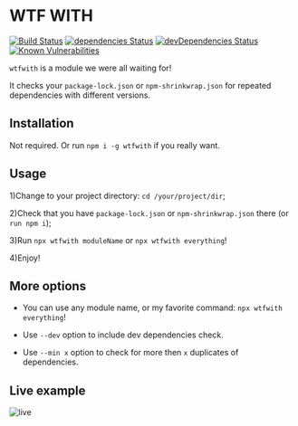 # WTF WITH

[![Build Status](https://travis-ci.org/jehy/wtfwith.svg?branch=master)](https://travis-ci.org/jehy/wtfwith)
[![dependencies Status](https://david-dm.org/jehy/wtfwith/status.svg)](https://david-dm.org/jehy/wtfwith)
[![devDependencies Status](https://david-dm.org/jehy/wtfwith/dev-status.svg)](https://david-dm.org/jehy/wtfwith?type=dev)
[![Known Vulnerabilities](https://snyk.io/test/github/jehy/wtfwith/badge.svg)](https://snyk.io/test/github/jehy/wtfwith)

`wtfwith` is a module we were all waiting for!

It checks your `package-lock.json` or `npm-shrinkwrap.json` for repeated dependencies with different versions.

## Installation

Not required. Or run `npm i -g wtfwith` if you really want.

## Usage

1)Change to your project directory: `cd /your/project/dir`;

2)Check that you have `package-lock.json` or `npm-shrinkwrap.json` there (or `run npm i`);

3)Run `npx wtfwith moduleName` or `npx wtfwith everything`!

4)Enjoy!

## More options

* You can use any module name, or my favorite command:
`npx wtfwith everything`!

* Use `--dev` option to include dev dependencies check.

* Use `--min x` option to check for more then `x` duplicates of dependencies.

## Live example

![live](https://github.com/jehy/wtfwith/raw/master/tty.gif)
